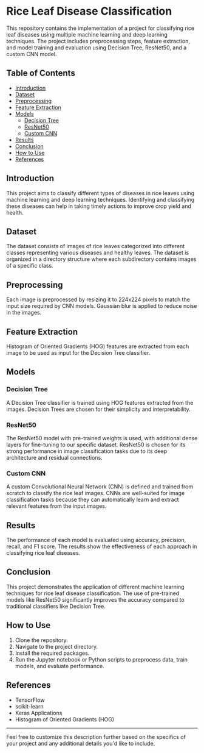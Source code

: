 # Rice Leaf Disease Classification

This repository contains the implementation of a project for classifying rice leaf diseases using multiple machine learning and deep learning techniques. The project includes preprocessing steps, feature extraction, and model training and evaluation using Decision Tree, ResNet50, and a custom CNN model.

## Table of Contents

- [Introduction](#introduction)
- [Dataset](#dataset)
- [Preprocessing](#preprocessing)
- [Feature Extraction](#feature-extraction)
- [Models](#models)
  - [Decision Tree](#decision-tree)
  - [ResNet50](#resnet50)
  - [Custom CNN](#custom-cnn)
- [Results](#results)
- [Conclusion](#conclusion)
- [How to Use](#how-to-use)
- [References](#references)

## Introduction

This project aims to classify different types of diseases in rice leaves using machine learning and deep learning techniques. Identifying and classifying these diseases can help in taking timely actions to improve crop yield and health.

## Dataset

The dataset consists of images of rice leaves categorized into different classes representing various diseases and healthy leaves. The dataset is organized in a directory structure where each subdirectory contains images of a specific class.

## Preprocessing

Each image is preprocessed by resizing it to 224x224 pixels to match the input size required by CNN models. Gaussian blur is applied to reduce noise in the images.

## Feature Extraction

Histogram of Oriented Gradients (HOG) features are extracted from each image to be used as input for the Decision Tree classifier.

## Models

### Decision Tree

A Decision Tree classifier is trained using HOG features extracted from the images. Decision Trees are chosen for their simplicity and interpretability.

### ResNet50

The ResNet50 model with pre-trained weights is used, with additional dense layers for fine-tuning to our specific dataset. ResNet50 is chosen for its strong performance in image classification tasks due to its deep architecture and residual connections.

### Custom CNN

A custom Convolutional Neural Network (CNN) is defined and trained from scratch to classify the rice leaf images. CNNs are well-suited for image classification tasks because they can automatically learn and extract relevant features from the input images.

## Results

The performance of each model is evaluated using accuracy, precision, recall, and F1 score. The results show the effectiveness of each approach in classifying rice leaf diseases.

## Conclusion

This project demonstrates the application of different machine learning techniques for rice leaf disease classification. The use of pre-trained models like ResNet50 significantly improves the accuracy compared to traditional classifiers like Decision Tree.

## How to Use

1. Clone the repository.
2. Navigate to the project directory.
3. Install the required packages.
4. Run the Jupyter notebook or Python scripts to preprocess data, train models, and evaluate performance.

## References

- TensorFlow
- scikit-learn
- Keras Applications
- Histogram of Oriented Gradients (HOG)

---

Feel free to customize this description further based on the specifics of your project and any additional details you'd like to include.
